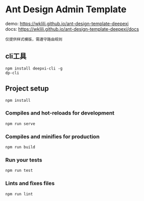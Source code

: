 # Ant Design Admin Template
demo: https://wklili.github.io/ant-design-template-deepexi
<br>
docs: https://wklili.github.io/ant-design-template-deepexi/docs
```
仅提供样式模版，需遵守路由规则
```

## cli工具
```
npm install deepxi-cli -g
dp-cli
```

## Project setup
```
npm install
```

### Compiles and hot-reloads for development
```
npm run serve
```

### Compiles and minifies for production
```
npm run build
```

### Run your tests
```
npm run test
```

### Lints and fixes files
```
npm run lint
```

